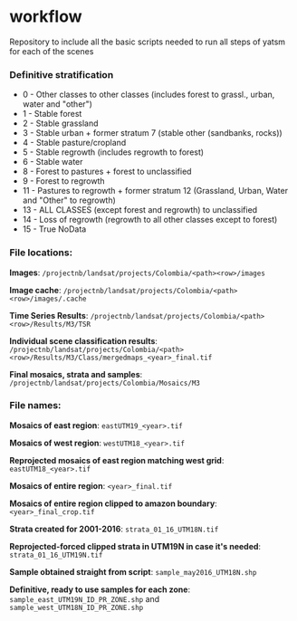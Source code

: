# workflow
Repository to include all the basic scripts needed to run all steps of yatsm for each of the scenes

### Definitive stratification 

* 0 - Other classes to other classes (includes forest to grassl., urban, water and "other")
* 1 - Stable forest
* 2 - Stable grassland
* 3 - Stable urban + former stratum 7 (stable other (sandbanks, rocks))
* 4 - Stable pasture/cropland
* 5 - Stable regrowth (includes regrowth to forest)
* 6 - Stable water
* 8 - Forest to pastures + forest to unclassified
* 9 - Forest to regrowth
* 11 - Pastures to regrowth + former stratum 12 (Grassland, Urban, Water and "Other" to regrowth)
* 13 - ALL CLASSES (except forest and regrowth) to unclassified
* 14 - Loss of regrowth (regrowth to all other classes except to forest)
* 15 - True NoData

### File locations:

**Images**: `/projectnb/landsat/projects/Colombia/<path><row>/images`

**Image cache**: `/projectnb/landsat/projects/Colombia/<path><row>/images/.cache` 

**Time Series Results**: `/projectnb/landsat/projects/Colombia/<path><row>/Results/M3/TSR`

**Individual scene classification results**: 
`/projectnb/landsat/projects/Colombia/<path><row>/Results/M3/Class/mergedmaps_<year>_final.tif`

**Final mosaics, strata and samples**: `/projectnb/landsat/projects/Colombia/Mosaics/M3`

### File names:

**Mosaics of east region**: `eastUTM19_<year>.tif`

**Mosaics of west region**: `westUTM18_<year>.tif`

**Reprojected mosaics of east region matching west grid**: `eastUTM18_<year>.tif`

**Mosaics of entire region**: `<year>_final.tif`

**Mosaics of entire region clipped to amazon boundary**: `<year>_final_crop.tif`

**Strata created for 2001-2016**: `strata_01_16_UTM18N.tif`

**Reprojected-forced clipped strata in UTM19N in case it's needed**: `strata_01_16_UTM19N.tif`

**Sample obtained straight from script**: `sample_may2016_UTM18N.shp`

**Definitive, ready to use samples for each zone**: 
`sample_east_UTM19N_ID_PR_ZONE.shp` and `sample_west_UTM18N_ID_PR_ZONE.shp`
